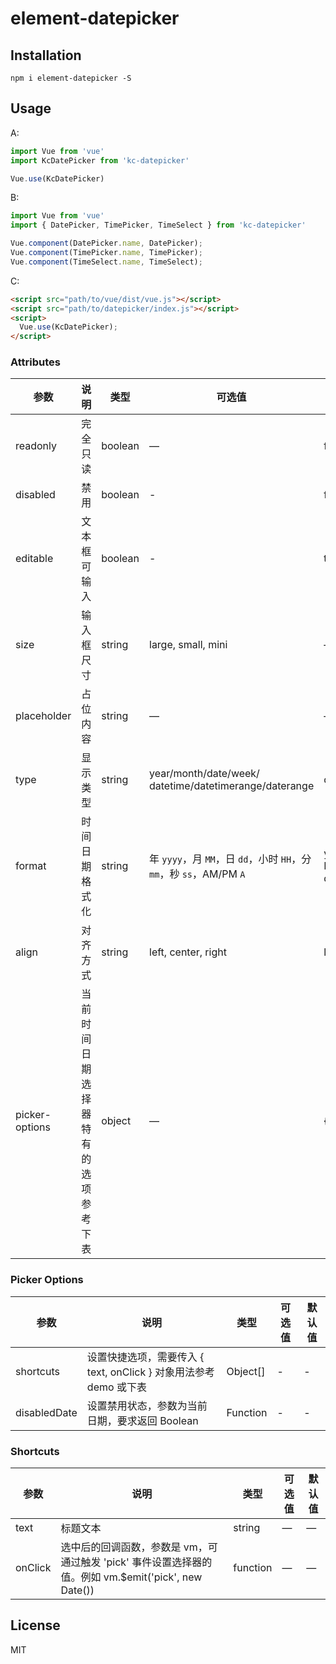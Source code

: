 # element-datepicker


## Installation
```shell
npm i element-datepicker -S
```

## Usage

A:
```javascript
import Vue from 'vue'
import KcDatePicker from 'kc-datepicker'

Vue.use(KcDatePicker)
```

B:
```javascript
import Vue from 'vue'
import { DatePicker, TimePicker, TimeSelect } from 'kc-datepicker'

Vue.component(DatePicker.name, DatePicker);
Vue.component(TimePicker.name, TimePicker);
Vue.component(TimeSelect.name, TimeSelect);
```

C:
```html
<script src="path/to/vue/dist/vue.js"></script>
<script src="path/to/datepicker/index.js"></script>
<script>
  Vue.use(KcDatePicker);
</script>
```

### Attributes
| 参数      | 说明          | 类型      | 可选值                           | 默认值  |
|---------- |-------------- |---------- |--------------------------------  |-------- |
| readonly | 完全只读 | boolean | — | false |
| disabled | 禁用 | boolean | - | false |
| editable | 文本框可输入 | boolean | - | true |
| size          | 输入框尺寸     | string          | large, small, mini  | — |
| placeholder | 占位内容 | string | — | — |
| type | 显示类型 | string | year/month/date/week/ datetime/datetimerange/daterange | date |
| format | 时间日期格式化 | string | 年 `yyyy`，月 `MM`，日 `dd`，小时 `HH`，分 `mm`，秒 `ss`，AM/PM `A` | yyyy-MM-dd |
| align | 对齐方式 | string | left, center, right | left |
|picker-options | 当前时间日期选择器特有的选项参考下表 | object |  — | {} |

### Picker Options
| 参数      | 说明          | 类型      | 可选值                           | 默认值  |
|---------- |-------------- |---------- |--------------------------------  |-------- |
| shortcuts | 设置快捷选项，需要传入 { text, onClick } 对象用法参考 demo 或下表 | Object[] | - | - |
| disabledDate | 设置禁用状态，参数为当前日期，要求返回 Boolean | Function | - | - |

### Shortcuts
| 参数      | 说明          | 类型      | 可选值                           | 默认值  |
|---------- |-------------- |---------- |--------------------------------  |-------- |
| text | 标题文本 | string | — | — |
| onClick | 选中后的回调函数，参数是 vm，可通过触发 'pick' 事件设置选择器的值。例如 vm.$emit('pick', new Date()) | function | — | — |

## License
MIT
